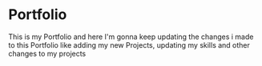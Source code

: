 # Portfolio
This is my Portfolio and here I'm gonna keep updating the changes i made to this Portfolio like adding my new Projects, updating my skills and other changes to my projects
